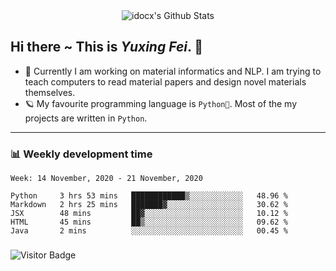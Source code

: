 <div align="center">
    <img align="center" src="https://github-readme-stats.vercel.app/api?username=idocx&show_icons=true&hide_border=true" alt="idocx's Github Stats"></img>
</div>

## Hi there ~ This is *Yuxing Fei*. ‍👋

- 🚀 Currently I am working on material informatics and NLP. I am trying to teach computers to read material papers and design novel materials themselves.
- 🪐 My favourite programming language is `Python🐍`. Most of the my projects are written in `Python`.

---

### 📊 Weekly development time
<!--START_SECTION:waka-->
```text
Week: 14 November, 2020 - 21 November, 2020

Python     3 hrs 53 mins   ████████████▒░░░░░░░░░░░░   48.96 % 
Markdown   2 hrs 25 mins   ███████▓░░░░░░░░░░░░░░░░░   30.62 % 
JSX        48 mins         ██▓░░░░░░░░░░░░░░░░░░░░░░   10.12 % 
HTML       45 mins         ██▒░░░░░░░░░░░░░░░░░░░░░░   09.62 % 
Java       2 mins          ░░░░░░░░░░░░░░░░░░░░░░░░░   00.45 % 
```
<!--END_SECTION:waka-->

### 

![Visitor Badge](https://visitor-badge.laobi.icu/badge?page_id=idocx.idocx)